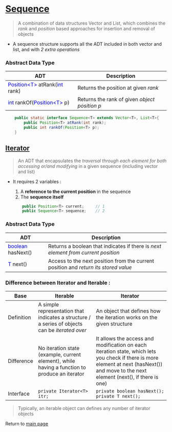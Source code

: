 # [Sequence](https://github.com/GohEeEn/Data-Structures-and-Algorithms/tree/master/Java/Sequence/Sequence.java)

> A combination of data structures Vector and List, which combines the *rank* and *position* based approaches for insertion and removal of objects

* A sequence structure supports all the ADT included in both vector and list, and with *2 extra operations*

### Abstract Data Type 
ADT | Description
--|--
<span style="color:blue;">Position<T\></span> atRank(<span style="color:blue;">int</span> rank) | Returns the position at given *rank*
<span style="color:blue;">int</span> rankOf(<span style="color:blue;">Position<T\></span> p) | Returns the rank of given *object position p* 


```Java
    public static interface Sequence<T> extends Vector<T>, List<T>{
        public Position<T> atRank(int rank);
        public int rankOf(Position<T> p);
    }
```

## [Iterator](https://github.com/GohEeEn/Data-Structures-and-Algorithms/tree/master/Java/Sequence/Iterator.java)

> An ADT that encapsulates the *traversal through each element for both accessing or/and modifying* in a given sequence (including vector and list)

* It requires 2 variables :
    1. A **reference to the current position** in the sequence
    2. The **sequence itself**

    ```java
        public Position<T> current;     // 1
        public Sequence<T> sequence;    // 2
    ```

### Abstract Data Type 
ADT | Description
--|--
<span style="color:blue;">boolean</span> hasNext() | Returns a boolean that indicates if there is *next element from current position*
<span style="color:blue;">T</span> next() | Access to the next position from the current position and *return its stored value*

### Difference between Iterator and Iterable :

Base | Iterable | Iterator
--|--|--
Definition | A simple representation that indicates a structure / a series of objects can be *iterated over* | An object that defines how the iteration works on the given structure
Difference | No iteration state (example, current element), while having a function to produce an iterator | It allows the access and modification on each iteration state, which lets you check if there is more element at next (hasNext()) and move to the next element (next(), if there is one)
Interface | ```private Iterator<T> itr; ``` | ``` private boolean hasNext(); private T next(); ```
> Typically, an iterable object can defines any number of iterator objects


Return to [main page](https://github.com/GohEeEn/Data-Structures-and-Algorithms)